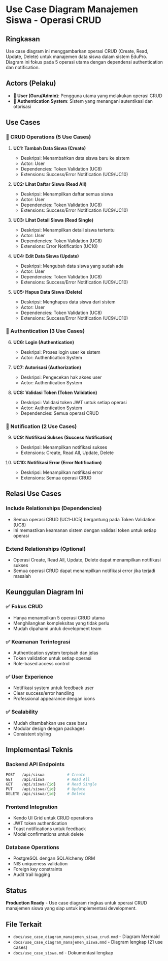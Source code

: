 # Use Case Diagram Manajemen Siswa - Operasi CRUD

## Ringkasan
Use case diagram ini menggambarkan operasi CRUD (Create, Read, Update, Delete) untuk manajemen data siswa dalam sistem EduPro. Diagram ini fokus pada 5 operasi utama dengan dependensi authentication dan notification.

## Actors (Pelaku)
- **👤 User (Guru/Admin)**: Pengguna utama yang melakukan operasi CRUD
- **🔐 Authentication System**: Sistem yang menangani autentikasi dan otorisasi

## Use Cases

### 🔄 CRUD Operations (5 Use Cases)
1. **UC1: Tambah Data Siswa (Create)**
   - Deskripsi: Menambahkan data siswa baru ke sistem
   - Actor: User
   - Dependencies: Token Validation (UC8)
   - Extensions: Success/Error Notification (UC9/UC10)

2. **UC2: Lihat Daftar Siswa (Read All)**
   - Deskripsi: Menampilkan daftar semua siswa
   - Actor: User
   - Dependencies: Token Validation (UC8)
   - Extensions: Success/Error Notification (UC9/UC10)

3. **UC3: Lihat Detail Siswa (Read Single)**
   - Deskripsi: Menampilkan detail siswa tertentu
   - Actor: User
   - Dependencies: Token Validation (UC8)
   - Extensions: Error Notification (UC10)

4. **UC4: Edit Data Siswa (Update)**
   - Deskripsi: Mengubah data siswa yang sudah ada
   - Actor: User
   - Dependencies: Token Validation (UC8)
   - Extensions: Success/Error Notification (UC9/UC10)

5. **UC5: Hapus Data Siswa (Delete)**
   - Deskripsi: Menghapus data siswa dari sistem
   - Actor: User
   - Dependencies: Token Validation (UC8)
   - Extensions: Success/Error Notification (UC9/UC10)

### 🔐 Authentication (3 Use Cases)
6. **UC6: Login (Authentication)**
   - Deskripsi: Proses login user ke sistem
   - Actor: Authentication System

7. **UC7: Autorisasi (Authorization)**
   - Deskripsi: Pengecekan hak akses user
   - Actor: Authentication System

8. **UC8: Validasi Token (Token Validation)**
   - Deskripsi: Validasi token JWT untuk setiap operasi
   - Actor: Authentication System
   - Dependencies: Semua operasi CRUD

### 🔔 Notification (2 Use Cases)
9. **UC9: Notifikasi Sukses (Success Notification)**
   - Deskripsi: Menampilkan notifikasi sukses
   - Extensions: Create, Read All, Update, Delete

10. **UC10: Notifikasi Error (Error Notification)**
    - Deskripsi: Menampilkan notifikasi error
    - Extensions: Semua operasi CRUD

## Relasi Use Cases

### Include Relationships (Dependencies)
- Semua operasi CRUD (UC1-UC5) bergantung pada Token Validation (UC8)
- Ini memastikan keamanan sistem dengan validasi token untuk setiap operasi

### Extend Relationships (Optional)
- Operasi Create, Read All, Update, Delete dapat menampilkan notifikasi sukses
- Semua operasi CRUD dapat menampilkan notifikasi error jika terjadi masalah

## Keunggulan Diagram Ini

### ✅ Fokus CRUD
- Hanya menampilkan 5 operasi CRUD utama
- Menghilangkan kompleksitas yang tidak perlu
- Mudah dipahami untuk development team

### ✅ Keamanan Terintegrasi
- Authentication system terpisah dan jelas
- Token validation untuk setiap operasi
- Role-based access control

### ✅ User Experience
- Notifikasi system untuk feedback user
- Clear success/error handling
- Professional appearance dengan icons

### ✅ Scalability
- Mudah ditambahkan use case baru
- Modular design dengan packages
- Consistent styling

## Implementasi Teknis

### Backend API Endpoints
```python
POST   /api/siswa          # Create
GET    /api/siswa          # Read All
GET    /api/siswa/{id}     # Read Single
PUT    /api/siswa/{id}     # Update
DELETE /api/siswa/{id}     # Delete
```

### Frontend Integration
- Kendo UI Grid untuk CRUD operations
- JWT token authentication
- Toast notifications untuk feedback
- Modal confirmations untuk delete

### Database Operations
- PostgreSQL dengan SQLAlchemy ORM
- NIS uniqueness validation
- Foreign key constraints
- Audit trail logging

## Status
**Production Ready** - Use case diagram ringkas untuk operasi CRUD manajemen siswa yang siap untuk implementasi development.

## File Terkait
- `docs/use_case_diagram_manajemen_siswa_crud.mmd` - Diagram Mermaid
- `docs/use_case_diagram_manajemen_siswa.mmd` - Diagram lengkap (21 use cases)
- `docs/use_case_siswa.md` - Dokumentasi lengkap 